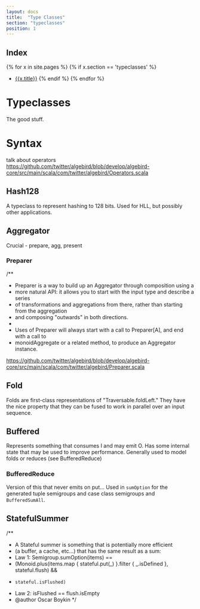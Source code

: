 ```yaml
---
layout: docs
title:  "Type Classes"
section: "typeclasses"
position: 1
---
```


## Index

{% for x in site.pages %}
{% if x.section == 'typeclasses' %}
- [{{x.title}}]({{site.baseurl}}{{x.url}})
{% endif %}
{% endfor %}


# Typeclasses

The good stuff.

# Syntax

talk about operators https://github.com/twitter/algebird/blob/develop/algebird-core/src/main/scala/com/twitter/algebird/Operators.scala


## Hash128

A typeclass to represent hashing to 128 bits. Used for HLL, but possibly other applications.

## Aggregator

Crucial - prepare, agg, present

### Preparer

/**
 * Preparer is a way to build up an Aggregator through composition using a
 * more natural API: it allows you to start with the input type and describe a series
 * of transformations and aggregations from there, rather than starting from the aggregation
 * and composing "outwards" in both directions.
 *
 * Uses of Preparer will always start with a call to Preparer[A], and end with a call to
 * monoidAggregate or a related method, to produce an Aggregator instance.

https://github.com/twitter/algebird/blob/develop/algebird-core/src/main/scala/com/twitter/algebird/Preparer.scala

## Fold

Folds are first-class representations of "Traversable.foldLeft." They have the nice property that they can be fused to work in parallel over an input sequence.

## Buffered

Represents something that consumes I and may emit O. Has some internal state that may be used to improve performance. Generally used to model folds or reduces (see BufferedReduce)

### BufferedReduce

Version of this that never emits on put... Used in `sumOption` for the generated tuple semigroups and case class semigroups and `BufferedSumAll`.

## StatefulSummer

/**
 * A Stateful summer is something that is potentially more efficient
 * (a buffer, a cache, etc...) that has the same result as a sum:
 * Law 1: Semigroup.sumOption(items) ==
 *   (Monoid.plus(items.map { stateful.put(_) }.filter { _.isDefined }, stateful.flush) &&
 *     stateful.isFlushed)
 * Law 2: isFlushed == flush.isEmpty
 * @author Oscar Boykin
 */
